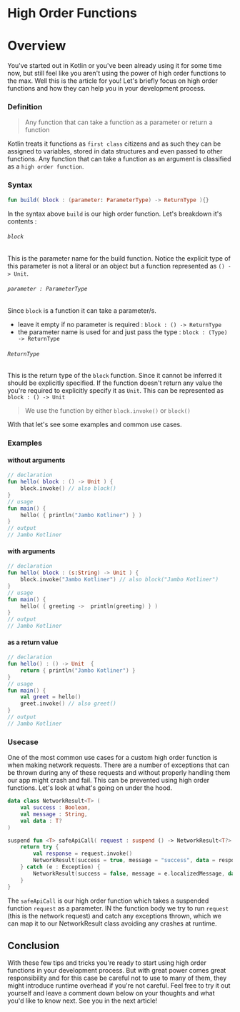 # High Order Functions


# Overview

You've started out in Kotlin or you've been already using it for some time now, but still feel like you aren't using the power of high order functions to the max. Well this is the article for you! Let's briefly focus on high order functions and how they can help you in your development process.

### Definition 
> Any function that can take a function as a parameter or return a function

Kotlin treats it functions as  `first class` citizens and as such they can be assigned to variables, stored in data structures and even passed to other functions. Any function that can take a function as an argument is classified as a `high order function`.

### Syntax
```kotlin
fun build( block : (parameter: ParameterType) -> ReturnType ){}
```
In the syntax above `build` is our high order function. Let's breakdown it's contents : 

###### `block`

This is the parameter name for the build function. Notice the explicit type of this parameter is not a literal or an object but a function represented as `() -> Unit`.

###### `parameter : ParameterType`

Since `block` is a function it can take a parameter/s.
- leave it empty if no parameter is required : `block : () -> ReturnType`
- the parameter name is used for  and just pass the type : `block : (Type) -> ReturnType`

###### `ReturnType`

This is the return type of the `block` function. Since it cannot be inferred it should be explicitly specified. If the function doesn't return any value the you're required to explicitly specify it as `Unit`. This can be represented as `block : () -> Unit`

> We use the function by either `block.invoke()` or `block()`

With that let's see some examples and common use cases.

### Examples

#### without arguments
```kotlin
// declaration
fun hello( block : () -> Unit ) {
    block.invoke() // also block()
}
// usage
fun main() {
    hello( { println("Jambo Kotliner") } )
}
// output
// Jambo Kotliner
```

#### with arguments
```kotlin
// declaration
fun hello( block : (s:String) -> Unit ) {
    block.invoke("Jambo Kotliner") // also block("Jambo Kotliner")
}
// usage
fun main() {
    hello( { greeting ->  println(greeting) } )
}
// output
// Jambo Kotliner
```
#### as a return value
```kotlin
// declaration
fun hello() : () -> Unit  {
    return { println("Jambo Kotliner") }
}
// usage
fun main() {
    val greet = hello()
    greet.invoke() // also greet()
}
// output
// Jambo Kotliner
```

### Usecase
One of the most common use cases for a custom high order function is when making network requests. There are a number of exceptions that can be thrown during any of these requests and without properly handling them our app might crash and fail. This can be prevented using high order functions. Let's look at what's going on under the hood.

```kotlin
data class NetworkResult<T> (
    val success : Boolean,
    val message : String,
    val data : T?
)

suspend fun <T> safeApiCall( request : suspend () -> NetworkResult<T?> ) : NetworkResult<T?> {
    return try {
        val response = request.invoke()
        NetworkResult(success = true, message = "success", data = response)
    } catch (e : Exception) {
        NetworkResult(success = false, message = e.localizedMessage, data = null)
    }
}
```
The `safeApiCall` is our high order function which takes a suspended function `request` as a parameter.  IN the function body we try to run `request` (this is the network request) and catch any exceptions thrown, which we can map it to our NetworkResult class avoiding any crashes at runtime.

## Conclusion
With these few tips and tricks you're ready to start using high order functions in your development process. But with great power comes great responsibility and for this case be careful not to use to many of them, they might introduce runtime overhead if you're not careful. Feel free to try it out yourself and leave a comment down below on your thoughts and what you'd like to know next. See you in the next article!
